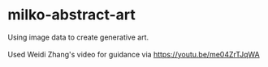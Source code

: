 # milko-abstract-art
Using image data to create generative art.
<br>
<br>
Used Weidi Zhang's video for guidance via https://youtu.be/me04ZrTJqWA

